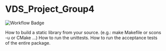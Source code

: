 # VDS_Project_Group4
![Workflow Badge](https://github.com/lulys96/VDS_Project_Group4/workflows/GTest/badge.svg)

How to build a static library from your source. (e.g.: make Makefile or scons -u or CMake ...)
How to run the unittests.
How to run the acceptance tests of the entire package.